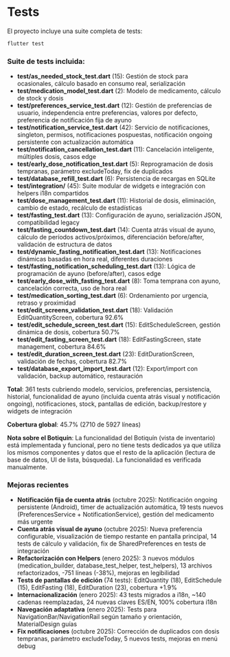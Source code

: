 # Tests

El proyecto incluye una suite completa de tests:

```bash
flutter test
```

### Suite de tests incluida:

- **test/as_needed_stock_test.dart** (15): Gestión de stock para ocasionales, cálculo basado en consumo real, serialización
- **test/medication_model_test.dart** (2): Modelo de medicamento, cálculo de stock y dosis
- **test/preferences_service_test.dart** (12): Gestión de preferencias de usuario, independencia entre preferencias, valores por defecto, preferencia de notificación fija de ayuno
- **test/notification_service_test.dart** (42): Servicio de notificaciones, singleton, permisos, notificaciones pospuestas, notificación ongoing persistente con actualización automática
- **test/notification_cancellation_test.dart** (11): Cancelación inteligente, múltiples dosis, casos edge
- **test/early_dose_notification_test.dart** (5): Reprogramación de dosis tempranas, parámetro excludeToday, fix de duplicados
- **test/database_refill_test.dart** (6): Persistencia de recargas en SQLite
- **test/integration/** (45): Suite modular de widgets e integración con helpers i18n compartidos
- **test/dose_management_test.dart** (11): Historial de dosis, eliminación, cambio de estado, recálculo de estadísticas
- **test/fasting_test.dart** (13): Configuración de ayuno, serialización JSON, compatibilidad legacy
- **test/fasting_countdown_test.dart** (14): Cuenta atrás visual de ayuno, cálculo de períodos activos/próximos, diferenciación before/after, validación de estructura de datos
- **test/dynamic_fasting_notification_test.dart** (13): Notificaciones dinámicas basadas en hora real, diferentes duraciones
- **test/fasting_notification_scheduling_test.dart** (13): Lógica de programación de ayuno (before/after), casos edge
- **test/early_dose_with_fasting_test.dart** (8): Toma temprana con ayuno, cancelación correcta, uso de hora real
- **test/medication_sorting_test.dart** (6): Ordenamiento por urgencia, retraso y proximidad
- **test/edit_screens_validation_test.dart** (18): Validación EditQuantityScreen, cobertura 92.6%
- **test/edit_schedule_screen_test.dart** (15): EditScheduleScreen, gestión dinámica de dosis, cobertura 50.7%
- **test/edit_fasting_screen_test.dart** (18): EditFastingScreen, state management, cobertura 84.6%
- **test/edit_duration_screen_test.dart** (23): EditDurationScreen, validación de fechas, cobertura 82.7%
- **test/database_export_import_test.dart** (12): Export/import con validación, backup automático, restauración

**Total**: 361 tests cubriendo modelo, servicios, preferencias, persistencia, historial, funcionalidad de ayuno (incluida cuenta atrás visual y notificación ongoing), notificaciones, stock, pantallas de edición, backup/restore y widgets de integración

**Cobertura global**: 45.7% (2710 de 5927 líneas)

**Nota sobre el Botiquín**: La funcionalidad del Botiquín (vista de inventario) está implementada y funcional, pero no tiene tests dedicados ya que utiliza los mismos componentes y datos que el resto de la aplicación (lectura de base de datos, UI de lista, búsqueda). La funcionalidad es verificada manualmente.

### Mejoras recientes

- **Notificación fija de cuenta atrás** (octubre 2025): Notificación ongoing persistente (Android), timer de actualización automática, 19 tests nuevos (PreferencesService + NotificationService), gestión del medicamento más urgente
- **Cuenta atrás visual de ayuno** (octubre 2025): Nueva preferencia configurable, visualización de tiempo restante en pantalla principal, 14 tests de cálculo y validación, fix de SharedPreferences en tests de integración
- **Refactorización con Helpers** (enero 2025): 3 nuevos módulos (medication_builder, database_test_helper, test_helpers), 13 archivos refactorizados, -751 líneas (-38%), mejoras en legibilidad
- **Tests de pantallas de edición** (74 tests): EditQuantity (18), EditSchedule (15), EditFasting (18), EditDuration (23), cobertura +1.9%
- **Internacionalización** (enero 2025): 43 tests migrados a i18n, ~140 cadenas reemplazadas, 24 nuevas claves ES/EN, 100% cobertura i18n
- **Navegación adaptativa** (enero 2025): Tests para NavigationBar/NavigationRail según tamaño y orientación, MaterialDesign guías
- **Fix notificaciones** (octubre 2025): Corrección de duplicados con dosis tempranas, parámetro excludeToday, 5 nuevos tests, mejoras en menú debug
